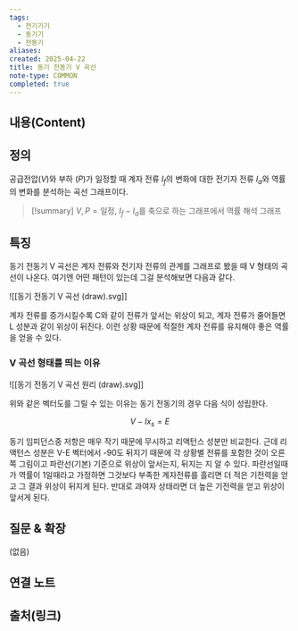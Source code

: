 ```yaml
---
tags:
  - 전기기기
  - 동기기
  - 전동기
aliases: 
created: 2025-04-22
title: 동기 전동기 V 곡선
note-type: COMMON
completed: true
---
```


## 내용(Content)
## 정의
공급전압$(V)$와 부하 ($P$)가 일정할 때 계자 전류 $I_{f}$의 변화에 대한 전기자 전류 $I_{a}$와 역률의 변화를 분석하는 곡선 그래프이다.

>[!summary] 
>$V, P = \text{일정}$, $I_{f} - I_{a}$를 축으로 하는 그래프에서 역률 해석 그래프
## 특징


동기 전동기 V 곡선은 계자 전류와 전기자 전류의 관계를 그래프로 봤을 때 V 형태의 곡선이 나온다. 여기엔 어떤 패턴이 있는데 그걸 분석해보면 다음과 같다.

![[동기 전동기 V 곡선 (draw).svg]]

계자 전류를 증가시킬수록 C와 같이 전류가 앞서는 위상이 되고, 계자 전류가 줄어들면 L 성분과 같이 위상이 뒤진다. 이런 상황 때문에 적절한 계자 전류를 유지해야 좋은 역률을 얻을 수 있다. 


### V 곡선 형태를 띄는 이유

![[동기 전동기 V 곡선 원리 (draw).svg]]

위와 같은 벡터도를 그릴 수 있는 이유는 동기 전동기의 경우 다음 식이 성립한다.

$$
V - Ix_{s} = E
$$

동기 임피던스중 저항은 매우 작기 때문에 무시하고 리액턴스 성분만 비교한다. 근데 리액턴스 성분은 V-E 벡터에서 -90도 뒤지기 때문에 각 상황별 전류를 포함한 것이 오른쪽 그림이고 파란선(기본) 기준으로 위상이 앞서는지, 뒤지는 지 알 수 있다. 파란선일때가 역률이 1일때라고 가정하면 그것보다 부족한 계자전류를 흘리면 더 적은 기전력을 얻고 그 결과 위상이 뒤지게 된다. 반대로 과여자 상태라면 더 높은 기전력을 얻고 위상이 앞서게 된다.


## 질문 & 확장

(없음)

## 연결 노트

## 출처(링크)

